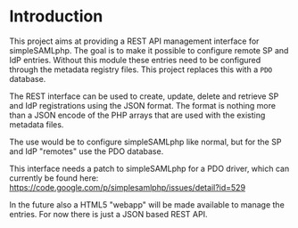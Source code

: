 # Introduction
This project aims at providing a REST API management interface for 
simpleSAMLphp. The goal is to make it possible to configure remote SP and 
IdP entries. Without this module these entries need to be configured through
the metadata registry files. This project replaces this with a `PDO` database.

The REST interface can be used to create, update, delete and retrieve 
SP and IdP registrations using the JSON format. The format is nothing more than
a JSON encode of the PHP arrays that are used with the existing metadata files.

The use would be to configure simpleSAMLphp like normal, but for the SP and IdP
"remotes" use the PDO database.

This interface needs a patch to simpleSAMLphp for a PDO driver, which can
currently be found here: https://code.google.com/p/simplesamlphp/issues/detail?id=529

In the future also a HTML5 "webapp" will be made available to manage the 
entries. For now there is just a JSON based REST API.
